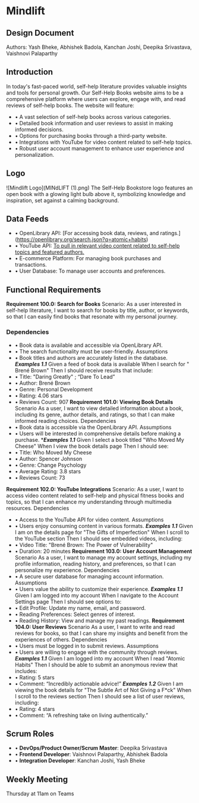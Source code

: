 # Mindlift
## Design Document
Authors: Yash Bheke, Abhishek Badola, Kanchan Joshi, Deepika Srivastava, Vaishnovi Palaparthy

## Introduction
In today's fast-paced world, self-help literature provides valuable insights and tools for personal growth. Our Self-Help Books website aims to be a comprehensive platform where users can explore, engage with, and read reviews of self-help books. The website will feature:
- •	A vast selection of self-help books across various categories.
- •	Detailed book information and user reviews to assist in making informed decisions.
- •	Options for purchasing books through a third-party website.
- •	Integrations with YouTube for video content related to self-help topics.
- •	Robust user account management to enhance user experience and personalization.

## Logo
![Mindlift Logo](MINdLIFT (1).png)
The Self-Help Bookstore logo features an open book with a glowing light bulb above it, symbolizing knowledge and inspiration, set against a calming background.

## Data Feeds
- •	OpenLibrary API: [For accessing book data, reviews, and ratings.] (https://openlibrary.org/search.json?q=atomic+habits)
- •	YouTube API: [To pull in relevant video content related to self-help topics and featured authors.](https://www.youtube.com/watch?v=2xzIc-sY-cA&%26api-key%3D76363c9e70bc401bac1e6ad88b13bd1d=AIzaSyAOXJ2dt6Zzc1sRMjG0NeB6lwVDtpcQ-_E)
- •	E-commerce Platform: For managing book purchases and transactions.
- •	User Database: To manage user accounts and preferences.
 
## Functional Requirements
**Requirement 100.0: Search for Books**
Scenario: As a user interested in self-help literature, I want to search for books by title, author, or keywords, so that I can easily find books that resonate with my personal journey.
### Dependencies
- •	Book data is available and accessible via OpenLibrary API.
- •	The search functionality must be user-friendly.
Assumptions
- •	Book titles and authors are accurately listed in the database.
***Examples 1.1***
Given a feed of book data is available
When I search for " Brené Brown"
Then I should receive results that include:
- •	Title: "Daring Greatly" ;  “Dare To Lead”
- •	Author: Brené Brown
- •	Genre: Personal Development
- •	Rating: 4.06 stars
- •	Reviews Count: 907
**Requirement 101.0: Viewing Book Details**
Scenario As a user, I want to view detailed information about a book, including its genre, author details, and ratings, so that I can make informed reading choices.
Dependencies
- •	Book data is accessible via the OpenLibrary API.
Assumptions
- •	Users will be interested in comprehensive details before making a purchase.
****Examples 1.1***
Given I select a book titled "Who Moved My Cheese"
When I view the book details page
Then I should see:
- •	Title: Who Moved My Cheese
- •	Author: Spencer Johnson
- •	Genre: Change Psychology 
- •	Average Rating: 3.8 stars
- •	Reviews Count: 73

**Requirement 102.0: YouTube Integrations**
Scenario: As a user, I want to access video content related to self-help and physical fitness books and topics, so that I can enhance my understanding through multimedia resources.
Dependencies
- •	Access to the YouTube API for video content.
Assumptions
- •	Users enjoy consuming content in various formats.
***Examples 1.1***
Given I am on the details page for "The Gifts of Imperfection"
When I scroll to the YouTube section
Then I should see embedded videos, including:
- •	Video Title: "Brené Brown: The Power of Vulnerability"
- •	Duration: 20 minutes
**Requirement 103.0: User Account Management**
Scenario As a user, I want to manage my account settings, including my profile information, reading history, and preferences, so that I can personalize my experience.
Dependencies
- •	A secure user database for managing account information.
Assumptions
- •	Users value the ability to customize their experience.
***Examples 1.1***
Given I am logged into my account
When I navigate to the Account Settings page
Then I should see options to:
- •	Edit Profile: Update my name, email, and password.
- •	Reading Preferences: Select genres of interest.
- •	Reading History: View and manage my past readings.
**Requirement 104.0: User Reviews**
Scenario As a user, I want to write and read reviews for books, so that I can share my insights and benefit from the experiences of others.
Dependencies
- •	Users must be logged in to submit reviews.
Assumptions
- •	Users are willing to engage with the community through reviews.
***Examples 1.1***
Given I am logged into my account
When I read "Atomic Habits"
Then I should be able to submit an anonymous review that includes:
- •	Rating: 5 stars
- •	Comment: “Incredibly actionable advice!”
***Examples 1.2***
Given I am viewing the book details for "The Subtle Art of Not Giving a F*ck"
When I scroll to the reviews section
Then I should see a list of user reviews, including:
- •	Rating: 4 stars
- •	Comment: “A refreshing take on living authentically.”
 
## Scrum Roles
- •	**DevOps/Product Owner/Scrum Master**: Deepika Srivastava
- •	**Frontend Developer**: Vaishnovi Palaparthy, Abhishek Badola
- •	**Integration Developer**: Kanchan Joshi, Yash Bheke
  
## Weekly Meeting
Thursday at 11am on Teams
